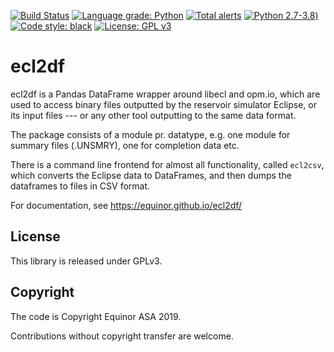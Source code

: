 [![Build Status](https://img.shields.io/github/workflow/status/equinor/ecl2df/ecl2df)](https://github.com/equinor/ecl2df/actions?query=workflow%3Aecl2df)
[![Language grade: Python](https://img.shields.io/lgtm/grade/python/g/equinor/ecl2df.svg?logo=lgtm&logoWidth=18)](https://lgtm.com/projects/g/equinor/ecl2df/context:python)
[![Total alerts](https://img.shields.io/lgtm/alerts/g/equinor/ecl2df.svg?logo=lgtm&logoWidth=18)](https://lgtm.com/projects/g/equinor/ecl2df/alerts/)
[![Python 2.7-3.8](https://img.shields.io/badge/python-2.7%20|%203.6%20|%203.7-blue.svg|%203.8-blue.svg))](https://www.python.org)
[![Code style: black](https://img.shields.io/badge/code%20style-black-000000.svg)](https://black.readthedocs.io/)
[![License: GPL v3](https://img.shields.io/badge/License-GPLv3-blue.svg)](https://www.gnu.org/licenses/gpl-3.0)

# ecl2df

ecl2df is a Pandas DataFrame wrapper around libecl and opm.io, which
are used to access binary files outputted by the reservoir simulator
Eclipse, or its input files --- or any other tool outputting to the same
data format. 

The package consists of a module pr. datatype, e.g. one module for summary 
files (.UNSMRY), one for completion data etc.

There is a command line frontend for almost all functionality, called
`ecl2csv`, which converts the Eclipse data to DataFrames, and then dumps
the dataframes to files in CSV format.

For documentation, see <https://equinor.github.io/ecl2df/>

## License

This library is released under GPLv3.

## Copyright

The code is Copyright Equinor ASA 2019.

Contributions without copyright transfer are welcome.
